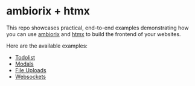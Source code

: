 # ambiorix + htmx

This repo showcases practical, end-to-end examples demonstrating how you can use [ambiorix](https://ambiorix.dev/) and [htmx](https://htmx.org/) to build the frontend of your websites.

Here are the available examples:
- [Todolist](./todolist/)
- [Modals](./modals/)
- [File Uploads](./file-upload/)
- [Websockets](./websockets/)
